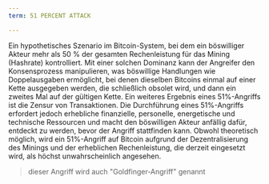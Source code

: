 ```yaml
---
term: 51 PERCENT ATTACK

---
```

Ein hypothetisches Szenario im Bitcoin-System, bei dem ein böswilliger Akteur mehr als 50 % der gesamten Rechenleistung für das Mining (Hashrate) kontrolliert. Mit einer solchen Dominanz kann der Angreifer den Konsensprozess manipulieren, was böswillige Handlungen wie Doppelausgaben ermöglicht, bei denen dieselben Bitcoins einmal auf einer Kette ausgegeben werden, die schließlich obsolet wird, und dann ein zweites Mal auf der gültigen Kette. Ein weiteres Ergebnis eines 51%-Angriffs ist die Zensur von Transaktionen. Die Durchführung eines 51%-Angriffs erfordert jedoch erhebliche finanzielle, personelle, energetische und technische Ressourcen und macht den böswilligen Akteur anfällig dafür, entdeckt zu werden, bevor der Angriff stattfinden kann. Obwohl theoretisch möglich, wird ein 51%-Angriff auf Bitcoin aufgrund der Dezentralisierung des Minings und der erheblichen Rechenleistung, die derzeit eingesetzt wird, als höchst unwahrscheinlich angesehen.

> dieser Angriff wird auch "Goldfinger-Angriff" genannt